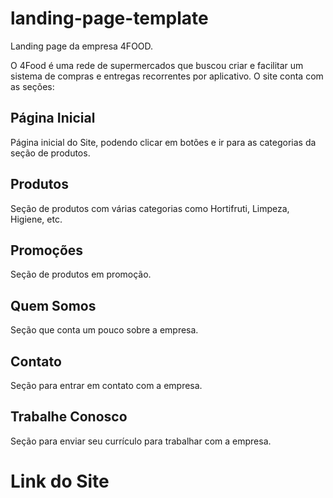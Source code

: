 # landing-page-template

Landing page da empresa 4FOOD.

O 4Food é uma rede de supermercados que buscou criar e facilitar um sistema de compras e entregas recorrentes por aplicativo. O site conta com as seções:

## Página Inicial

Página inicial do Site, podendo clicar em botões e ir para as categorias da seção de produtos.

## Produtos
Seção de produtos com várias categorias como Hortifruti, Limpeza, Higiene, etc.

## Promoções
Seção de produtos em promoção.

## Quem Somos
Seção que conta um pouco sobre a empresa.

## Contato
Seção para entrar em contato com a empresa.

## Trabalhe Conosco
Seção para enviar seu currículo para trabalhar com a empresa.

# Link do Site
